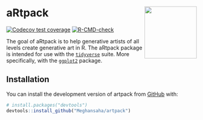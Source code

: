 
# aRtpack <img src="man/figures/logo.png" align="right" height="138"/>

<!-- badges: start -->

[![Codecov test
coverage](https://codecov.io/gh/Meghansaha/artpack/branch/master/graph/badge.svg)](https://app.codecov.io/gh/Meghansaha/artpack?branch=master)
[![R-CMD-check](https://github.com/Meghansaha/artpack/actions/workflows/R-CMD-check.yaml/badge.svg)](https://github.com/Meghansaha/artpack/actions/workflows/R-CMD-check.yaml)
<!-- badges: end -->

The goal of aRtpack is to help generative artists of all levels create
generative art in R. The aRtpack package is intended for use with the
[`tidyverse`](https://www.tidyverse.org/) suite. More specifically, with
the [`ggplot2`](https://ggplot2.tidyverse.org/) package.

## Installation

You can install the development version of artpack from
[GitHub](https://github.com/) with:

``` r
# install.packages("devtools")
devtools::install_github("Meghansaha/artpack")
```
